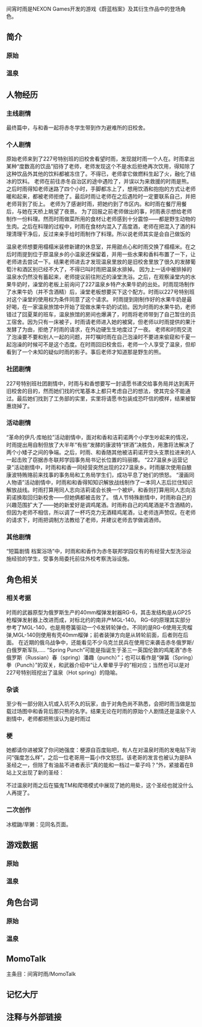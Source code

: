 间宵时雨是NEXON Games开发的游戏《蔚蓝档案》及其衍生作品中的登场角色。

## 简介

### 原始

### 温泉

## 人物经历

### 主线剧情
最终篇中，与和香一起将赤冬学生带到作为避难所的旧校舍。

### 个人剧情
原始老师来到了227号特别班的旧校舍看望时雨，发现就时雨一个人在。时雨拿出某种“度数高的饮品”招待了老师，老师发现这个不是水后拒绝再次饮用，得知除了这种饮品外其他的饮料都被冻住了。不得已，老师拿它做燃料生起了火，融化了结冰的饮料。
老师在前往赤冬自治区的途中遇险了，并误以为来救援的时雨是熊。之后时雨得知老师迷路了四个小时，手脚都冻上了，想用饮酒和抱抱的方式让老师暖和起来，都被老师拒绝了。最后时雨让老师在之后遇险时一定要联系自己，并把老师背到了街上。
老师为了感谢时雨，把她约到了市区内。和时雨在餐厅用餐后，与她在天桥上眺望了夜景。
为了回报之前老师做出的事，时雨表示想给老师制作一份料理。然而时雨做菜所用的食材让老师感到十分震惊——都是野生动物的生肉。之后在料理的过程中，时雨在食材内混入了高度酒，老师在把混入了酒的料理清理干净后，反过来亲手给时雨制作了料理。所以说老师其实是会自己做饭的

温泉老师想要用榻榻米装修新建的休息室，并用甜点心和时雨交换了榻榻米。在之后时雨提到位于原温泉乡的小温泉还保留着，并用一些水果和香料布置了一下，让老师进去尝试一下。结果老师进去才发现温泉里放的是旧校舍里放了很久的发酵葡萄汁和酒区别已经不大了，不得已叫时雨把温泉水排掉。
因为上一话中被排掉的温泉水仍然没有蓄起来，老师提议前往附近的澡堂洗浴。之后，在观察澡堂内的水果牛奶时，澡堂的老板上前询问了227温泉乡特产水果牛奶的出处。时雨现场制作了水果牛奶（并不含酒精）后，澡堂老板想要买下这个配方。时雨以227号特别班对这个澡堂的使用权为条件同意了这个请求。
时雨提到刚制作好的水果牛奶是最好喝，在一家温泉旅馆中开始了现做水果牛奶的试验。因为时雨的水果牛奶，老师错过了回夏莱的班车，温泉旅馆的房间也爆满了，时雨将老师带到了自己暂住的员工宿舍。因为只有一床被子，时雨请老师进入她的被窝，但老师以时雨提供的果汁发酵了为由，拒绝了时雨的请求，在外边硬生生地度过了一夜。
老师和时雨交流了泡澡要不要和别人一起的问题，并叮嘱时雨在自己泡澡时不要进来偷窥和千夏一起泡澡的时候可不是这个态度。在时雨回旧校舍后，老师一个人享受了温泉，但却看到了一个未知的疑似时雨的影子。事后老师才知道那是野生的熊。

### 社团剧情
227号特别班社团剧情中，时雨与和香想要写一封请愿书递交给事务局并达到离开旧校舍的目的，然而她们找的代笔基本上都只考虑自己的想法，使其完全不能通过。最后她们找到了工务部的实里，实里将请愿书包装成恐吓信的模样，结果被智惠烧掉了。

### 活动剧情
“革命的伊凡·库帕拉”活动剧情中，面对和香和洁莉诺两个小学生吵起来的情况，时雨提出用自制但放了大半年“有些”发酵的康波特“拼酒”决胜负，用激将法解决了两个小矮子之间的争端。之后，时雨、和香随其他被洁莉诺开空头支票拉进来的人一起击败了窃据赤冬联邦学园事务局书记长位置的玛丽娜。
“227温泉乡运营记录”活动剧情中，时雨和和香一同经营突然出现的227温泉乡。时雨屡次使用自酿康波特贿赂前来找事的事务局和工务局学生们，成功平息了她们的愤怒。
“漫画同人物语”活动剧情中，时雨和和香得知知识解放战线制作了一本同人志后拦住知识解放战线。时雨打算用同人志向洁莉诺会长换一个被炉，和香则打算用同人志向洁莉诺换取回归新校舍——但她俩都被击败了。
情人节特殊剧情中，时雨称自己的兴趣范围扩大了——她的新爱好是调鸡尾酒。时雨称自己的鸡尾酒是不含酒精的，但因为老师不相信，所以调了一杯巧克力无酒精鸡尾酒，让老师连声赞叹。在老师的请求下，时雨把调制方法教给了老师，并建议老师去学做调酒师。

### 其他剧情
“短篇剧情 档案浴场”中，时雨和和香作为赤冬联邦学园仅有的有经营大型洗浴设施经验的学生，受事务局委托前往外校考察洗浴设施。

## 角色相关

### 相关考据

时雨的武器原型为俄罗斯生产的40mm榴弹发射器RG-6，其击发结构是从GP25枪榴弹发射器上改进而成，对标北约的南非产MGL-140。
RG-6的原理其实部分参考了MGL-140，也是用卷簧驱动一个6发转轮弹仓。不同的是RG-6使用无壳榴弹,MGL-140则使用有壳40mm榴弹；前者装弹方向是从转轮前面，后者则在后面。
在近期的俄乌战争中，还能看见不少乌克兰民兵在使用它来袭击赤冬俄罗斯/白俄罗斯军队.....
“Spring Punch”可能是指诞生于圣三一英国伦敦的鸡尾酒“赤冬俄罗斯（Russian）春（spring）潘趣（punch）”；也可以看作是“弹簧（Spring）拳（Punch）”的双关，和武器介绍中“让人晕晕乎乎的”相对应；当然也可以是对227号特别班挖出了温泉（Hot spring）的隐喻。

### 杂谈
至少有一部分刚入坑或入坑不久的玩家，由于对角色尚不熟悉，会把时雨当做是加载过场图中和香背后那只熊的名字。结果无论在时雨的原始个人剧情还是温泉个人剧情中，老师都把熊误认为是时雨过

### 梗
她都请你进被窝了你问她强度：梗源自百度贴吧，有人在对温泉时雨的发电贴下询问“强度怎么样”，之后一位老哥用一篇小作文怒怼。该老哥的发言也被认为是BA圣经之一，但除了有油盐不进者表示“真的能和一档过一辈子吗？”外，紧接着在B站上又出现了新的圣经：

不过温泉时雨之后在猫鬼TM和爬塔模式中展现了她的用处，这个圣经也就没什么人再提了。

### 二次创作
冰棍鼬/旱獭：见同名页面。

## 游戏数据

### 原始

### 温泉

## 角色台词

### 原始

### 温泉

## MomoTalk
主条目：间宵时雨/MomoTalk

## 记忆大厅

		

## 注释与外部链接